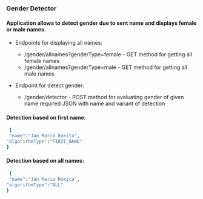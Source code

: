 ### Gender Detector 

#### Application allows to detect gender due to sent name and displays female or male names.

- Endpoints for displaying all names:

  *  /gender/allnames?genderType=female - GET method for getting all female names
  *  /gender/allnames?genderType=male - GET method for getting all male names
  
- Endpoint for detect gender:

  *  /gender/detector - POST method for evaluating gender of given name required JSON with name and variant of detection
  
#### Detection based on first name:

```sh
 {
 "name":"Jan Maria Rokita",
"algorithmType":"FIRST_NAME"
}
```
#### Detection based on all names:

```sh
 {
 "name":"Jan Maria Rokita",
"algorithmType":"ALL"
}
```
